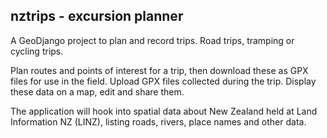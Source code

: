 nztrips - excursion planner
---------------------------

A GeoDjango project to plan and record trips. Road trips, tramping or
cycling trips.

Plan routes and points of interest for a trip, then download these as
GPX files for use in the field. Upload GPX files collected during the
trip. Display these data on a map, edit and share them.

The application will hook into spatial data about New Zealand held at
Land Information NZ (LINZ), listing roads, rivers, place names and
other data. 

